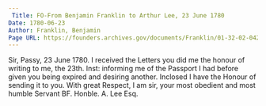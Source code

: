 ```yaml
---
 Title: FO-From Benjamin Franklin to Arthur Lee, 23 June 1780
Date: 1780-06-23
Author: Franklin, Benjamin
Page URL: https://founders.archives.gov/documents/Franklin/01-32-02-0420
---
```


Sir,
Passy, 23 June 1780.
I received the Letters you did me the honour of writing to me, the 23th. Inst: informing me of the Passport I had before given you being expired and desiring another. Inclosed I have the Honour of sending it to you.
With great Respect, I am sir, your most obedient and most humble Servant
BF.
Honble. A. Lee Esq.

